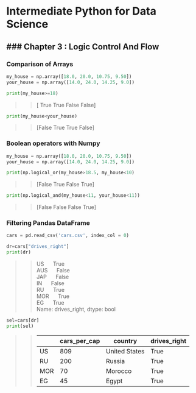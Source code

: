 # Intermediate Python for Data Science

## ### Chapter 3 : Logic Control And Flow
### Comparison of Arrays
```python
my_house = np.array([18.0, 20.0, 10.75, 9.50])
your_house = np.array([14.0, 24.0, 14.25, 9.0])

print(my_house>=18)
```
>>[ True  True False False]
```python
print(my_house<your_house)
```
>>[False  True  True False]

### Boolean operators with Numpy

```python
my_house = np.array([18.0, 20.0, 10.75, 9.50])
your_house = np.array([14.0, 24.0, 14.25, 9.0])

print(np.logical_or(my_house>18.5, my_house<10)
```
>>[False  True False  True]


```python
print(np.logical_and(my_house<11, your_house<11))
```
>>[False False False  True]

### Filtering Pandas DataFrame

```python
cars = pd.read_csv('cars.csv', index_col = 0)

dr=cars["drives_right"]
print(dr)
```
>>US &nbsp;&nbsp;&nbsp;&nbsp;      True<br>
>>AUS &nbsp;&nbsp;&nbsp;&nbsp;    False<br>
>>JAP &nbsp;&nbsp;&nbsp;&nbsp;  False<br>
>>IN &nbsp;&nbsp;&nbsp;&nbsp;   False<br>
>>RU &nbsp;&nbsp;&nbsp;&nbsp;    True<br>
>>MOR &nbsp;&nbsp;&nbsp;&nbsp;    True<br>
>>EG &nbsp;&nbsp;&nbsp;&nbsp;     True<br>
>>Name: drives_right, dtype: bool

```python
sel=cars[dr]
print(sel)
```
>>|   |  cars_per_cap|        country|  drives_right|
>>|---|---|---|---|
>>|US|            809|  United States|          True|
>>|RU|            200|         Russia|          True|
>>|MOR|            70|        Morocco|          True|
>>|EG|             45|          Egypt|          True|
